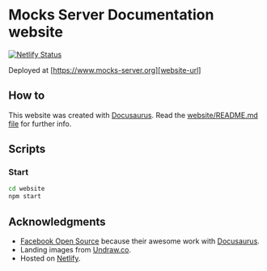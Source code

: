 # Mocks Server Documentation website

[![Netlify Status](https://api.netlify.com/api/v1/badges/389bc98a-a293-4f34-aebc-b3eaece3f011/deploy-status)](https://app.netlify.com/sites/mocks-server/deploys)

Deployed at [https://www.mocks-server.org][website-url]

## How to

This website was created with [Docusaurus][docusaurus-url]. Read the [website/README.md file][docusaurus-readme] for further info.

## Scripts

### Start

```sh
cd website
npm start
```

## Acknowledgments

- [Facebook Open Source][facebook-open-source] because their awesome work with [Docusaurus][docusaurus-url].
- Landing images from [Undraw.co][undraw-url].
- Hosted on [Netlify][netlify-url].

[website-url]: https://www.mocks-server.org
[facebook-open-source]: https://opensource.facebook.com/
[docusaurus-url]: https://docusaurus.io/
[undraw-url]: https://undraw.co/
[netlify-url]: https://www.netlify.com/
[docusaurus-readme]: website/README.md

